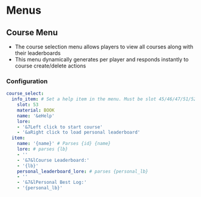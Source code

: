 # Menus

## Course Menu

* The course selection menu allows players to view all courses along with their leaderboards
* This menu dynamically generates per player and responds instantly to course create/delete actions

### Configuration

```yaml
course_select:
  info_item: # Set a help item in the menu. Must be slot 45/46/47/51/52/53
    slot: 53
    material: BOOK
    name: '&eHelp'
    lore:
    - '&7Left click to start course'
    - '&aRight click to load personal leaderboard'
  item:
    name: '{name}' # Parses {id} {name}
    lore: # parses {lb}
    - ''
    - '&7&lCourse Leaderboard:'
    - '{lb}'
    personal_leaderboard_lore: # parses {personal_lb}
    - ''
    - '&7&lPersonal Best Log:'
    - '{personal_lb}'
```
